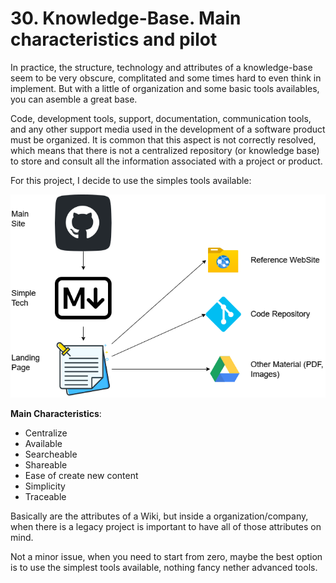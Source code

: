 # 30. Knowledge-Base. Main characteristics and pilot

In practice, the structure, technology and attributes of a knowledge-base seem to be very obscure, complitated and some times hard to even think in implement. But with a little of organization and some basic tools availables, you can asemble a great base.

Code, development tools, support, documentation, communication tools, and any other support media used in the development of a software product must be organized. It is common that this aspect is not correctly resolved, which means that there is not a centralized repository (or knowledge base) to store and consult all the information associated with a project or product.

For this project, I decide to use the simples tools available:


![](../images/30.Knowledge-base.png)

**Main Characteristics**:
- Centralize
- Available
- Searcheable
- Shareable
- Ease of create new content
- Simplicity
- Traceable

Basically are the attributes of a Wiki, but inside a organization/company, when there is a legacy project is important to have all of those attributes on mind.

Not a minor issue, when you need to start from zero, maybe the best option is to use the simplest tools available, nothing fancy nether advanced tools.

